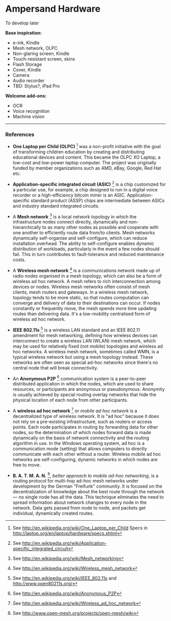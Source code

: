 # Ampersand Hardware
To develop later

**Base inspiration:**
- e-ink, Kindle
- Mesh network, OLPC
- Non-glaring screen, Kindle
- Touch-resistant screen, skins
- Flash Storage
- Cover, Kindle
- Camera
- Audio recorder
- TBD: Stylus?, iPad Pro

**Welcome add-ons:**
- OCR
- Voice recognition
- Machine vision

---
### References

- **One Laptop per Child (OLPC)** [^1]
was a non-profit initiative with the goal of transforming children education by creating and distributing educational devices and content. This became the OLPC XO Laptop, a low-cost and low-power laptop computer. The project was originally funded by member organizations such as AMD, eBay, Google, Red Hat etc.

- **Application-specific integrated circuit (ASIC)**  [^2]
is a chip customized for a particular use, for example, a chip designed to run in a digital voice recorder or a high-efficiency bitcoin miner is an ASIC. Application-specific standard product (ASSP) chips are intermediate between ASICs and industry standard integrated circuits.

- A **Mesh network** [^3] is a local network topology in which the infrastructure nodes connect directly, dynamically and non-hierarchically to as many other nodes as possible and cooperate with one another to efficiently route data from/to clients. Mesh networks dynamically self-organise and self-configure, which can reduce installation overhead. The ability to self-configure enables dynamic distribution of workloads, particularly in the event a few nodes should fail. This in turn contributes to fault-tolerance and reduced maintenance costs.

- A **Wireless mesh network** [^4] is a communications network made up of radio nodes organised in a mesh topology, which can also be a form of wireless ad hoc network. A mesh refers to rich interconnection among devices or nodes. Wireless mesh networks often consist of mesh clients, mesh routers and gateways.  In a wireless mesh network, topology tends to be more static, so that routes computation can converge and delivery of data to their destinations can occur. If nodes constantly or frequently move, the mesh spends more time updating routes than delivering data. It's a low-mobility centralised form of wireless ad hoc network.

- **IEEE 802.11s** [^5] is a wireless LAN standard and an IEEE 802.11 amendment for mesh networking, defining how wireless devices can interconnect to create a wireless LAN (WLAN) mesh network, which may be used for relatively fixed (not mobile) topologies and wireless ad hoc networks. A wireless mesh network, sometimes called WMN, is a typical wireless network but using a mesh topology instead. These networks are often seen as special ad-hoc networks since there's no central node that will break connectivity.

- An **Anonymous P2P** [^6] communication system is a peer-to-peer distributed application in which the nodes, which are used to share resources, or participants are anonymous or pseudonymous. Anonymity is usually achieved by special routing overlay networks that hide the physical location of each node from other participants.

- A **wireless ad hoc network** [^7] or *mobile ad hoc network* is a decentralized type of wireless network. It is "ad hoc" because it does not rely on a pre-existing infrastructure, such as routers or access points. Each node participates in routing by forwarding data for other nodes, so the determination of which nodes forward data is made dynamically on the basis of network connectivity and the routing algorithm in use.   In the Windows operating system, ad hoc is a communication mode (setting) that allows computers to directly communicate with each other without a router. Wireless mobile ad hoc networks are self-configuring, dynamic networks in which nodes are free to move.

- **B. A. T. M. A. N.** [^8], *better approach to mobile ad-hoc networking*, is a routing protocol for multi-hop ad-hoc mesh networks under development by the German "Freifunk" community. It is focused on the decentralization of knowledge about the best route through the network — no single node has all the data. This technique eliminates the need to spread information about network changes to every node in the network. Data gets passed from node to node, and packets get individual, dynamically created routes.



[^1]: See http://en.wikipedia.org/wiki/One_Laptop_per_Child Specs in http://laptop.org/en/laptop/hardware/specs.shtml

[^2]: See http://en.wikipedia.org/wiki/Application-specific_integrated_circuit

[^3]: See http://en.wikipedia.org/wiki/Mesh_networking

[^4]: See http://en.wikipedia.org/wiki/Wireless_mesh_network

[^5]: See http://en.wikipedia.org/wiki/IEEE_802.11s and http://www.open80211s.org/

[^6]: See http://en.wikipedia.org/wiki/Anonymous_P2P

[^7]: See http://en.wikipedia.org/wiki/Wireless_ad_hoc_network

[^8]: See http://www.open-mesh.org/projects/open-mesh/wiki
